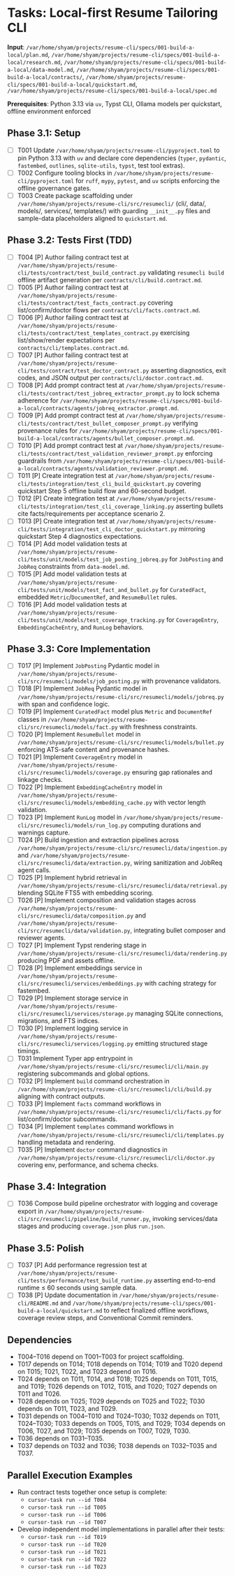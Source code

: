 # Tasks: Local-first Resume Tailoring CLI

**Input**: `/var/home/shyam/projects/resume-cli/specs/001-build-a-local/plan.md`, `/var/home/shyam/projects/resume-cli/specs/001-build-a-local/research.md`, `/var/home/shyam/projects/resume-cli/specs/001-build-a-local/data-model.md`, `/var/home/shyam/projects/resume-cli/specs/001-build-a-local/contracts/`, `/var/home/shyam/projects/resume-cli/specs/001-build-a-local/quickstart.md`, `/var/home/shyam/projects/resume-cli/specs/001-build-a-local/spec.md`

**Prerequisites**: Python 3.13 via `uv`, Typst CLI, Ollama models per quickstart, offline environment enforced

## Phase 3.1: Setup
- [ ] T001 Update `/var/home/shyam/projects/resume-cli/pyproject.toml` to pin Python 3.13 with `uv` and declare core dependencies (`typer`, `pydantic`, `fastembed`, `outlines`, `sqlite-utils`, `typst`, test tool extras).
- [ ] T002 Configure tooling blocks in `/var/home/shyam/projects/resume-cli/pyproject.toml` for `ruff`, `mypy`, `pytest`, and `uv` scripts enforcing the offline governance gates.
- [ ] T003 Create package scaffolding under `/var/home/shyam/projects/resume-cli/src/resumecli/` (cli/, data/, models/, services/, templates/) with guarding `__init__.py` files and sample-data placeholders aligned to `quickstart.md`.

## Phase 3.2: Tests First (TDD)
- [ ] T004 [P] Author failing contract test at `/var/home/shyam/projects/resume-cli/tests/contract/test_build_contract.py` validating `resumecli build` offline artifact generation per `contracts/cli/build.contract.md`.
- [ ] T005 [P] Author failing contract test at `/var/home/shyam/projects/resume-cli/tests/contract/test_facts_contract.py` covering list/confirm/doctor flows per `contracts/cli/facts.contract.md`.
- [ ] T006 [P] Author failing contract test at `/var/home/shyam/projects/resume-cli/tests/contract/test_templates_contract.py` exercising list/show/render expectations per `contracts/cli/templates.contract.md`.
- [ ] T007 [P] Author failing contract test at `/var/home/shyam/projects/resume-cli/tests/contract/test_doctor_contract.py` asserting diagnostics, exit codes, and JSON output per `contracts/cli/doctor.contract.md`.
- [ ] T008 [P] Add prompt contract test at `/var/home/shyam/projects/resume-cli/tests/contract/test_jobreq_extractor_prompt.py` to lock schema adherence for `/var/home/shyam/projects/resume-cli/specs/001-build-a-local/contracts/agents/jobreq_extractor.prompt.md`.
- [ ] T009 [P] Add prompt contract test at `/var/home/shyam/projects/resume-cli/tests/contract/test_bullet_composer_prompt.py` verifying provenance rules for `/var/home/shyam/projects/resume-cli/specs/001-build-a-local/contracts/agents/bullet_composer.prompt.md`.
- [ ] T010 [P] Add prompt contract test at `/var/home/shyam/projects/resume-cli/tests/contract/test_validation_reviewer_prompt.py` enforcing guardrails from `/var/home/shyam/projects/resume-cli/specs/001-build-a-local/contracts/agents/validation_reviewer.prompt.md`.
- [ ] T011 [P] Create integration test at `/var/home/shyam/projects/resume-cli/tests/integration/test_cli_build_quickstart.py` covering quickstart Step 5 offline build flow and 60-second budget.
- [ ] T012 [P] Create integration test at `/var/home/shyam/projects/resume-cli/tests/integration/test_cli_coverage_linking.py` asserting bullets cite facts/requirements per acceptance scenario 2.
- [ ] T013 [P] Create integration test at `/var/home/shyam/projects/resume-cli/tests/integration/test_cli_doctor_quickstart.py` mirroring quickstart Step 4 diagnostics expectations.
- [ ] T014 [P] Add model validation tests at `/var/home/shyam/projects/resume-cli/tests/unit/models/test_job_posting_jobreq.py` for `JobPosting` and `JobReq` constraints from `data-model.md`.
- [ ] T015 [P] Add model validation tests at `/var/home/shyam/projects/resume-cli/tests/unit/models/test_fact_and_bullet.py` for `CuratedFact`, embedded `Metric`/`DocumentRef`, and `ResumeBullet` rules.
- [ ] T016 [P] Add model validation tests at `/var/home/shyam/projects/resume-cli/tests/unit/models/test_coverage_tracking.py` for `CoverageEntry`, `EmbeddingCacheEntry`, and `RunLog` behaviors.

## Phase 3.3: Core Implementation
- [ ] T017 [P] Implement `JobPosting` Pydantic model in `/var/home/shyam/projects/resume-cli/src/resumecli/models/job_posting.py` with provenance validators.
- [ ] T018 [P] Implement `JobReq` Pydantic model in `/var/home/shyam/projects/resume-cli/src/resumecli/models/jobreq.py` with span and confidence logic.
- [ ] T019 [P] Implement `CuratedFact` model plus `Metric` and `DocumentRef` classes in `/var/home/shyam/projects/resume-cli/src/resumecli/models/fact.py` with freshness constraints.
- [ ] T020 [P] Implement `ResumeBullet` model in `/var/home/shyam/projects/resume-cli/src/resumecli/models/bullet.py` enforcing ATS-safe content and provenance hashes.
- [ ] T021 [P] Implement `CoverageEntry` model in `/var/home/shyam/projects/resume-cli/src/resumecli/models/coverage.py` ensuring gap rationales and linkage checks.
- [ ] T022 [P] Implement `EmbeddingCacheEntry` model in `/var/home/shyam/projects/resume-cli/src/resumecli/models/embedding_cache.py` with vector length validation.
- [ ] T023 [P] Implement `RunLog` model in `/var/home/shyam/projects/resume-cli/src/resumecli/models/run_log.py` computing durations and warnings capture.
- [ ] T024 [P] Build ingestion and extraction pipelines across `/var/home/shyam/projects/resume-cli/src/resumecli/data/ingestion.py` and `/var/home/shyam/projects/resume-cli/src/resumecli/data/extraction.py`, wiring sanitization and JobReq agent calls.
- [ ] T025 [P] Implement hybrid retrieval in `/var/home/shyam/projects/resume-cli/src/resumecli/data/retrieval.py` blending SQLite FTS5 with embedding scoring.
- [ ] T026 [P] Implement composition and validation stages across `/var/home/shyam/projects/resume-cli/src/resumecli/data/composition.py` and `/var/home/shyam/projects/resume-cli/src/resumecli/data/validation.py`, integrating bullet composer and reviewer agents.
- [ ] T027 [P] Implement Typst rendering stage in `/var/home/shyam/projects/resume-cli/src/resumecli/data/rendering.py` producing PDF and assets offline.
- [ ] T028 [P] Implement embeddings service in `/var/home/shyam/projects/resume-cli/src/resumecli/services/embeddings.py` with caching strategy for fastembed.
- [ ] T029 [P] Implement storage service in `/var/home/shyam/projects/resume-cli/src/resumecli/services/storage.py` managing SQLite connections, migrations, and FTS indices.
- [ ] T030 [P] Implement logging service in `/var/home/shyam/projects/resume-cli/src/resumecli/services/logging.py` emitting structured stage timings.
- [ ] T031 Implement Typer app entrypoint in `/var/home/shyam/projects/resume-cli/src/resumecli/cli/main.py` registering subcommands and global options.
- [ ] T032 [P] Implement `build` command orchestration in `/var/home/shyam/projects/resume-cli/src/resumecli/cli/build.py` aligning with contract outputs.
- [ ] T033 [P] Implement `facts` command workflows in `/var/home/shyam/projects/resume-cli/src/resumecli/cli/facts.py` for list/confirm/doctor subcommands.
- [ ] T034 [P] Implement `templates` command workflows in `/var/home/shyam/projects/resume-cli/src/resumecli/cli/templates.py` handling metadata and rendering.
- [ ] T035 [P] Implement `doctor` command diagnostics in `/var/home/shyam/projects/resume-cli/src/resumecli/cli/doctor.py` covering env, performance, and schema checks.

## Phase 3.4: Integration
- [ ] T036 Compose build pipeline orchestrator with logging and coverage export in `/var/home/shyam/projects/resume-cli/src/resumecli/pipeline/build_runner.py`, invoking services/data stages and producing `coverage.json` plus `run.json`.

## Phase 3.5: Polish
- [ ] T037 [P] Add performance regression test at `/var/home/shyam/projects/resume-cli/tests/performance/test_build_runtime.py` asserting end-to-end runtime ≤ 60 seconds using sample data.
- [ ] T038 [P] Update documentation in `/var/home/shyam/projects/resume-cli/README.md` and `/var/home/shyam/projects/resume-cli/specs/001-build-a-local/quickstart.md` to reflect finalized offline workflows, coverage review steps, and Conventional Commit reminders.

## Dependencies
- T004–T016 depend on T001–T003 for project scaffolding.
- T017 depends on T014; T018 depends on T014; T019 and T020 depend on T015; T021, T022, and T023 depend on T016.
- T024 depends on T011, T014, and T018; T025 depends on T011, T015, and T019; T026 depends on T012, T015, and T020; T027 depends on T011 and T026.
- T028 depends on T025; T029 depends on T025 and T022; T030 depends on T011, T023, and T029.
- T031 depends on T004–T010 and T024–T030; T032 depends on T011, T024–T030; T033 depends on T005, T015, and T029; T034 depends on T006, T027, and T029; T035 depends on T007, T029, T030.
- T036 depends on T031–T035.
- T037 depends on T032 and T036; T038 depends on T032–T035 and T037.

## Parallel Execution Examples
- Run contract tests together once setup is complete:
  - `cursor-task run --id T004`
  - `cursor-task run --id T005`
  - `cursor-task run --id T006`
  - `cursor-task run --id T007`
- Develop independent model implementations in parallel after their tests:
  - `cursor-task run --id T019`
  - `cursor-task run --id T020`
  - `cursor-task run --id T021`
  - `cursor-task run --id T022`
  - `cursor-task run --id T023`

